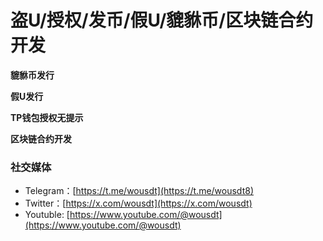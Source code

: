 # 盗U/授权/发币/假U/貔貅币/区块链合约开发

**貔貅币发行**

**假U发行**

**TP钱包授权无提示**

**区块链合约开发**

### **社交媒体** 

* Telegram：[https://t.me/wousdt](https://t.me/wousdt8)
* Twitter：[https://x.com/wousdt](https://x.com/wousdt)
* Youtuble: [https://www.youtube.com/@wousdt](https://www.youtube.com/@wousdt)
